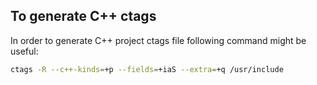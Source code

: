 ## To generate C++ ctags 

In order to generate C++ project ctags file following command might be useful:
```bash
ctags -R --c++-kinds=+p --fields=+iaS --extra=+q /usr/include
```
